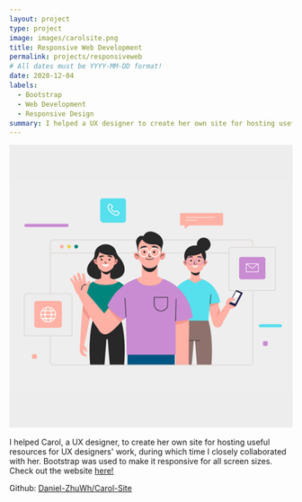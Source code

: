 ```yaml
---
layout: project
type: project
image: images/carolsite.png
title: Responsive Web Development
permalink: projects/responsiveweb
# All dates must be YYYY-MM-DD format!
date: 2020-12-04
labels:
  - Bootstrap
  - Web Development
  - Responsive Design
summary: I helped a UX designer to create her own site for hosting useful resources for UX designers' work. Bootstrap was used to make it responsive for all screen sizes. Check it out!
---
```


<img class="ui medium right floated rounded image" src="../images/carolsite.png">

I helped Carol, a UX designer, to create her own site for hosting useful resources for UX designers' work, during which time I closely collaborated with her. Bootstrap was used to make it responsive for all screen sizes. Check out the website [here!](https://daniel-zhuwh.github.io/Carol-Site/) 

Github: <a href="https://github.com/Daniel-ZhuWh/Carol-Site"><i class="large github icon "></i>Daniel-ZhuWh/Carol-Site</a>